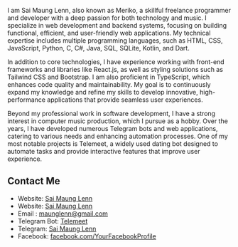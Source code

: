 I am Sai Maung Lenn, also known as Meriko, a skillful freelance programmer and developer with a deep passion for both technology and music. I specialize in web development and backend systems, focusing on building functional, efficient, and user-friendly web applications. My technical expertise includes multiple programming languages, such as HTML, CSS, JavaScript, Python, C, C#, Java, SQL, SQLite, Kotlin, and Dart. 

In addition to core technologies, I have experience working with front-end frameworks and libraries like React.js, as well as styling solutions such as Tailwind CSS and Bootstrap. I am also proficient in TypeScript, which enhances code quality and maintainability. My goal is to continuously expand my knowledge and refine my skills to develop innovative, high-performance applications that provide seamless user experiences.

Beyond my professional work in software development, I have a strong interest in computer music production, which I pursue as a hobby. Over the years, I have developed numerous Telegram bots and web applications, catering to various needs and enhancing automation processes. One of my most notable projects is Telemeet, a widely used dating bot designed to automate tasks and provide interactive features that improve user experience.

## Contact Me  
- Website: [ Sai Maung Lenn ](https://saimaunglenn.github.io/dev/)
- Website: [ Sai Maung Lenn ](https://saimaunglenn.pythonanywhere.com/)
- Email : maunglenn@gmail.com
- Telegram Bot: [Telemeet](https://t.me/telemeetmmbot)
- Telegram: [Sai Maung Lenn](https://t.me/maunglenn)  
- Facebook: [facebook.com/YourFacebookProfile](https://facebook.com/maunglenn)  
